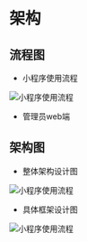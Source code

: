 # 架构

## 流程图

* 小程序使用流程

![小程序使用流程](https://github.com/ThssSE/PianoRoomReservationSystem/raw/master/architecture/%E5%B0%8F%E7%A8%8B%E5%BA%8F%E4%BD%BF%E7%94%A8%E6%B5%81%E7%A8%8B.png?raw=true)

* 管理员web端

## 架构图

* 整体架构设计图

![小程序使用流程]()

- 具体框架设计图

![小程序使用流程]()
